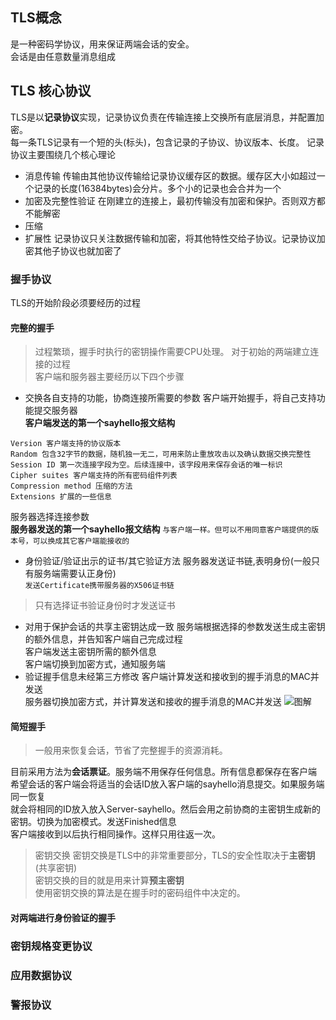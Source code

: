 ## TLS概念
是一种密码学协议，用来保证两端会话的安全。<br>
会话是由任意数量消息组成<br>
## TLS 核心协议
TLS是以**记录协议**实现，记录协议负责在传输连接上交换所有底层消息，并配置加密。<br>
每一条TLS记录有一个短的头(标头)，包含记录的子协议、协议版本、长度。
记录协议主要围绕几个核心理论
- 消息传输
传输由其他协议传输给记录协议缓存区的数据。缓存区大小如超过一个记录的长度(16384bytes)会分片。多个小的记录也会合并为一个
- 加密及完整性验证
在刚建立的连接上，最初传输没有加密和保护。否则双方都不能解密
- 压缩
- 扩展性
记录协议只关注数据传输和加密，将其他特性交给子协议。记录协议加密其他子协议也就加密了
###  握手协议
TLS的开始阶段必须要经历的过程
#### 完整的握手
> 过程繁琐，握手时执行的密钥操作需要CPU处理。
对于初始的两端建立连接的过程<br>
客户端和服务器主要经历以下四个步骤
- 交换各自支持的功能，协商连接所需要的参数
客户端开始握手，将自己支持功能提交服务器<br>
**客户端发送的第一个sayhello报文结构**
```
Version 客户端支持的协议版本
Random 包含32字节的数据，随机独一无二，可用来防止重放攻击以及确认数据交换完整性
Session ID 第一次连接字段为空。后续连接中，该字段用来保存会话的唯一标识
Cipher suites 客户端支持的所有密码组件列表
Compression method 压缩的方法
Extensions 扩展的一些信息
```
服务器选择连接参数<br>
**服务器发送的第一个sayhello报文结构**
`与客户端一样。但可以不用同意客户端提供的版本号，可以换成其它客户端能接收的`
- 身份验证/验证出示的证书/其它验证方法
服务器发送证书链,表明身份(一般只有服务端需要认正身份)<br>
`发送Certificate携带服务器的X506证书链`
> 只有选择证书验证身份时才发送证书
- 对用于保护会话的共享主密钥达成一致
服务端根据选择的参数发送生成主密钥的额外信息，并告知客户端自己完成过程<br>
客户端发送主密钥所需的额外信息<br>
客户端切换到加密方式，通知服务端<br>
- 验证握手信息未经第三方修改
客户端计算发送和接收到的握手消息的MAC并发送<br>
服务器切换加密方式，并计算发送和接收的握手消息的MAC并发送
![图解](http://www.garykessler.net/library/images/crypto_ssl.gif)
#### 简短握手
> 一般用来恢复会话，节省了完整握手的资源消耗。

目前采用方法为**会话票证**。服务端不用保存任何信息。所有信息都保存在客户端<br>
希望会话的客户端会将适当的会话ID放入客户端的sayhello消息提交。如果服务端同一恢复<br>
就会将相同的ID放入放入Server-sayhello。然后会用之前协商的主密钥生成新的密钥。切换为加密模式。发送Finished信息<br>
客户端接收到以后执行相同操作。这样只用往返一次。
> 密钥交换
密钥交换是TLS中的非常重要部分，TLS的安全性取决于**主密钥**(共享密钥)<br>
密钥交换的目的就是用来计算**预主密钥**<br>
使用密钥交换的算法是在握手时的密码组件中决定的。
#### 对两端进行身份验证的握手
### 密钥规格变更协议
### 应用数据协议
### 警报协议
